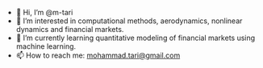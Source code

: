 - 👋 Hi, I’m @m-tari
- 👀 I’m interested in computational methods, aerodynamics, nonlinear dynamics and financial markets.
- 🌱 I’m currently learning quantitative modeling of financial markets using machine learning.
- 📫 How to reach me: mohammad.tari@gmail.com

<!---
m-tari/m-tari is a ✨ special ✨ repository because its `README.md` (this file) appears on your GitHub profile.
You can click the Preview link to take a look at your changes.
--->

